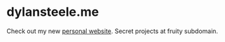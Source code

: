 dylansteele.me
====================

Check out my new [personal website](http://dylansteele.me/). Secret projects at fruity subdomain.